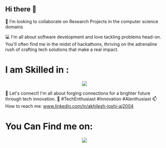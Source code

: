 ## Hi there 👋

👯 I’m looking to collaborate on Research Projects in the computer science domains

💻 I'm all about software development and love tackling problems head-on. You'll often find me in the midst of hackathons,
   thriving on the adrenaline rush of crafting tech solutions that make  a real impact.


# I am Skilled in :
<p align="center">
  <a href="https://skillicons.dev">
    <img src="https://skillicons.dev/icons?i=git,anaconda,arduino,c,cpp,linux,opencv,py,sklearn,ubuntu" />
  </a>
</p>

🌟 Let's connect! I'm all about forging connections for a brighter future through tech innovation. 🤝 #TechEnthusiast #Innovation #AIenthusiast
📫 How to reach me: www.linkedin.com/in/akhilesh-joshi-aj2004
# You Can Find me on: 
<p align="center">
  <a href="https://skillicons.dev">
    <img src="https://skillicons.dev/icons?i=gmail,discord,linkedin" />
  </a>
</p>
